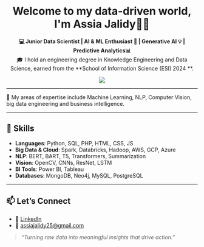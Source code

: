<h1 align="center">Welcome to my data-driven world, I'm Assia Jalidy👩‍💻</h1>

<p align="center">
  <b>💻 Junior Data Scientist | AI & ML Enthusiast 🧠 | Generative AI 💡 | Predictive Analytics📊 </b><br>
  🎓 I hold an engineering degree in Knowledge Engineering and Data Science,  
  earned from the **School of Information Science (ESI) 2024 **.<br>
</p>


<p align="center">
  <img src="https://i.pinimg.com/736x/d1/15/2f/d1152f401e89ddde7eba1fdc21ec4b3c.jpg"/>
</p>

---

🔬 My areas of expertise include Machine Learning, NLP, Computer Vision, big data engineering and business intelligence.

---

## 🌟 Skills

- **Languages**: Python, SQL, PHP, HTML, CSS, JS
- **Big Data & Cloud**: Spark, Databricks, Hadoop, AWS, GCP, Azure
- **NLP**: BERT, BART, T5, Transformers, Summarization
- **Vision**: OpenCV, CNNs, ResNet, LSTM
- **BI Tools**: Power BI, Tableau
- **Databases**: MongoDB, Neo4j, MySQL, PostgreSQL

---

## 📫 Let’s Connect

- 🔗 [LinkedIn](https://www.linkedin.com/in/assia-jalidy-09a74020b)
- 📧 assiajalidy25@gmail.com

> *“Turning raw data into meaningful insights that drive action.”*
